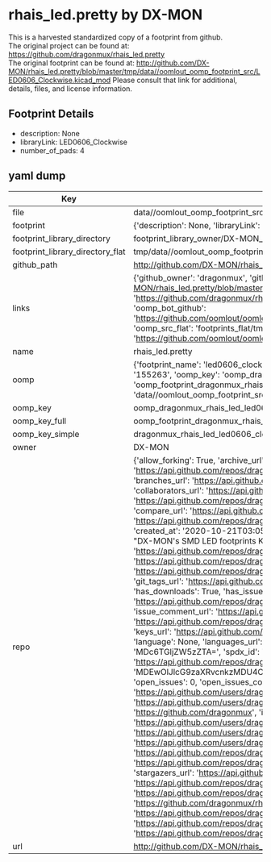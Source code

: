 # rhais_led.pretty by DX-MON  
This is a harvested standardized copy of a footprint from github.  
The original project can be found at:  
https://github.com/dragonmux/rhais_led.pretty  
The original footprint can be found at:
http://github.com/DX-MON/rhais_led.pretty/blob/master/tmp/data//oomlout_oomp_footprint_src/LED0606_Clockwise.kicad_mod
Please consult that link for additional, details, files, and license information.  
## Footprint Details
* description: None  
* libraryLink: LED0606_Clockwise  
* number_of_pads: 4  
## yaml dump  
| Key | Value |  
| --- | --- |  
| file | data//oomlout_oomp_footprint_src/rhais_led.pretty/LED0606_Clockwise.kicad_mod |  
| footprint | {'description': None, 'libraryLink': 'LED0606_Clockwise', 'number_of_pads': 4} |  
| footprint_library_directory | footprint_library_owner/DX-MON_rhais_led.pretty |  
| footprint_library_directory_flat | tmp/data//oomlout_oomp_footprint_src/footprints_flat/dragonmux_rhais_led_led0606_clockwise/working |  
| github_path | http://github.com/DX-MON/rhais_led.pretty/blob/master/tmp/data//oomlout_oomp_footprint_src/LED0606_Clockwise.kicad_mod |  
| links | {'github_owner': 'dragonmux', 'github_repo_name': 'rhais_led.pretty', 'github_src': 'http://github.com/DX-MON/rhais_led.pretty/blob/master/tmp/data//oomlout_oomp_footprint_src/LED0606_Clockwise.kicad_mod', 'github_src_repo': 'https://github.com/dragonmux/rhais_led.pretty', 'oomp_bot': 'tmp/data//oomlout_oomp_footprint_src/footprints/dragonmux_rhais_led_led0606_clockwise/working', 'oomp_bot_github': 'https://github.com/oomlout/oomlout_oomp_footprint_bot/tree/main/tmp/data//oomlout_oomp_footprint_src/footprints/dragonmux_rhais_led_led0606_clockwise/working', 'oomp_src_flat': 'footprints_flat/tmp/data//oomlout_oomp_footprint_src/footprints_flat/dragonmux_rhais_led_led0606_clockwise/working', 'oomp_src_flat_github': 'https://github.com/oomlout/oomlout_oomp_footprint_src/tree/main/tmp/data//oomlout_oomp_footprint_src/footprints_flat/dragonmux_rhais_led_led0606_clockwise/working'} |  
| name | rhais_led.pretty |  
| oomp | {'footprint_name': 'led0606_clockwise', 'library_name': 'rhais_led', 'md5': '155263ad26b8bd739ed7cdcf637cde17', 'md5_10': '155263ad26', 'md5_5': '15526', 'md5_6': '155263', 'oomp_key': 'oomp_dragonmux_rhais_led_led0606_clockwise', 'oomp_key_extra': 'oomp_footprint_dragonmux_rhais_led_led0606_clockwise', 'oomp_key_full': 'oomp_footprint_dragonmux_rhais_led_led0606_clockwise_155263', 'oomp_key_simple': 'dragonmux_rhais_led_led0606_clockwise', 'original_filename': 'data//oomlout_oomp_footprint_src/rhais_led.pretty/LED0606_Clockwise.kicad_mod', 'owner_name': 'dragonmux'} |  
| oomp_key | oomp_dragonmux_rhais_led_led0606_clockwise |  
| oomp_key_full | oomp_footprint_dragonmux_rhais_led_led0606_clockwise |  
| oomp_key_simple | dragonmux_rhais_led_led0606_clockwise |  
| owner | DX-MON |  
| repo | {'allow_forking': True, 'archive_url': 'https://api.github.com/repos/dragonmux/rhais_led.pretty/{archive_format}{/ref}', 'archived': False, 'assignees_url': 'https://api.github.com/repos/dragonmux/rhais_led.pretty/assignees{/user}', 'blobs_url': 'https://api.github.com/repos/dragonmux/rhais_led.pretty/git/blobs{/sha}', 'branches_url': 'https://api.github.com/repos/dragonmux/rhais_led.pretty/branches{/branch}', 'clone_url': 'https://github.com/dragonmux/rhais_led.pretty.git', 'collaborators_url': 'https://api.github.com/repos/dragonmux/rhais_led.pretty/collaborators{/collaborator}', 'comments_url': 'https://api.github.com/repos/dragonmux/rhais_led.pretty/comments{/number}', 'commits_url': 'https://api.github.com/repos/dragonmux/rhais_led.pretty/commits{/sha}', 'compare_url': 'https://api.github.com/repos/dragonmux/rhais_led.pretty/compare/{base}...{head}', 'contents_url': 'https://api.github.com/repos/dragonmux/rhais_led.pretty/contents/{+path}', 'contributors_url': 'https://api.github.com/repos/dragonmux/rhais_led.pretty/contributors', 'created_at': '2020-10-21T03:05:15Z', 'default_branch': 'main', 'deployments_url': 'https://api.github.com/repos/dragonmux/rhais_led.pretty/deployments', 'description': "DX-MON's SMD LED footprints KiCad library", 'disabled': False, 'downloads_url': 'https://api.github.com/repos/dragonmux/rhais_led.pretty/downloads', 'events_url': 'https://api.github.com/repos/dragonmux/rhais_led.pretty/events', 'fork': False, 'forks': 0, 'forks_count': 0, 'forks_url': 'https://api.github.com/repos/dragonmux/rhais_led.pretty/forks', 'full_name': 'dragonmux/rhais_led.pretty', 'git_commits_url': 'https://api.github.com/repos/dragonmux/rhais_led.pretty/git/commits{/sha}', 'git_refs_url': 'https://api.github.com/repos/dragonmux/rhais_led.pretty/git/refs{/sha}', 'git_tags_url': 'https://api.github.com/repos/dragonmux/rhais_led.pretty/git/tags{/sha}', 'git_url': 'git://github.com/dragonmux/rhais_led.pretty.git', 'has_discussions': False, 'has_downloads': True, 'has_issues': True, 'has_pages': False, 'has_projects': True, 'has_wiki': True, 'homepage': '', 'hooks_url': 'https://api.github.com/repos/dragonmux/rhais_led.pretty/hooks', 'html_url': 'https://github.com/dragonmux/rhais_led.pretty', 'id': 305893488, 'is_template': False, 'issue_comment_url': 'https://api.github.com/repos/dragonmux/rhais_led.pretty/issues/comments{/number}', 'issue_events_url': 'https://api.github.com/repos/dragonmux/rhais_led.pretty/issues/events{/number}', 'issues_url': 'https://api.github.com/repos/dragonmux/rhais_led.pretty/issues{/number}', 'keys_url': 'https://api.github.com/repos/dragonmux/rhais_led.pretty/keys{/key_id}', 'labels_url': 'https://api.github.com/repos/dragonmux/rhais_led.pretty/labels{/name}', 'language': None, 'languages_url': 'https://api.github.com/repos/dragonmux/rhais_led.pretty/languages', 'license': {'key': 'other', 'name': 'Other', 'node_id': 'MDc6TGljZW5zZTA=', 'spdx_id': 'NOASSERTION', 'url': None}, 'merges_url': 'https://api.github.com/repos/dragonmux/rhais_led.pretty/merges', 'milestones_url': 'https://api.github.com/repos/dragonmux/rhais_led.pretty/milestones{/number}', 'mirror_url': None, 'name': 'rhais_led.pretty', 'network_count': 0, 'node_id': 'MDEwOlJlcG9zaXRvcnkzMDU4OTM0ODg=', 'notifications_url': 'https://api.github.com/repos/dragonmux/rhais_led.pretty/notifications{?since,all,participating}', 'open_issues': 0, 'open_issues_count': 0, 'owner': {'avatar_url': 'https://avatars.githubusercontent.com/u/691140?v=4', 'events_url': 'https://api.github.com/users/dragonmux/events{/privacy}', 'followers_url': 'https://api.github.com/users/dragonmux/followers', 'following_url': 'https://api.github.com/users/dragonmux/following{/other_user}', 'gists_url': 'https://api.github.com/users/dragonmux/gists{/gist_id}', 'gravatar_id': '', 'html_url': 'https://github.com/dragonmux', 'id': 691140, 'login': 'dragonmux', 'node_id': 'MDQ6VXNlcjY5MTE0MA==', 'organizations_url': 'https://api.github.com/users/dragonmux/orgs', 'received_events_url': 'https://api.github.com/users/dragonmux/received_events', 'repos_url': 'https://api.github.com/users/dragonmux/repos', 'site_admin': False, 'starred_url': 'https://api.github.com/users/dragonmux/starred{/owner}{/repo}', 'subscriptions_url': 'https://api.github.com/users/dragonmux/subscriptions', 'type': 'User', 'url': 'https://api.github.com/users/dragonmux'}, 'private': False, 'pulls_url': 'https://api.github.com/repos/dragonmux/rhais_led.pretty/pulls{/number}', 'pushed_at': '2022-02-24T14:57:12Z', 'releases_url': 'https://api.github.com/repos/dragonmux/rhais_led.pretty/releases{/id}', 'size': 10, 'ssh_url': 'git@github.com:dragonmux/rhais_led.pretty.git', 'stargazers_count': 0, 'stargazers_url': 'https://api.github.com/repos/dragonmux/rhais_led.pretty/stargazers', 'statuses_url': 'https://api.github.com/repos/dragonmux/rhais_led.pretty/statuses/{sha}', 'subscribers_count': 1, 'subscribers_url': 'https://api.github.com/repos/dragonmux/rhais_led.pretty/subscribers', 'subscription_url': 'https://api.github.com/repos/dragonmux/rhais_led.pretty/subscription', 'svn_url': 'https://github.com/dragonmux/rhais_led.pretty', 'tags_url': 'https://api.github.com/repos/dragonmux/rhais_led.pretty/tags', 'teams_url': 'https://api.github.com/repos/dragonmux/rhais_led.pretty/teams', 'temp_clone_token': None, 'topics': [], 'trees_url': 'https://api.github.com/repos/dragonmux/rhais_led.pretty/git/trees{/sha}', 'updated_at': '2022-02-24T14:57:15Z', 'url': 'https://api.github.com/repos/dragonmux/rhais_led.pretty', 'visibility': 'public', 'watchers': 0, 'watchers_count': 0, 'web_commit_signoff_required': False} |  
| url | http://github.com/DX-MON/rhais_led.pretty |  

